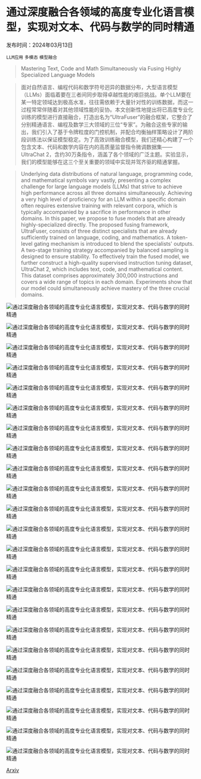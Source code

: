 # 通过深度融合各领域的高度专业化语言模型，实现对文本、代码与数学的同时精通

发布时间：2024年03月13日

`LLM应用` `多模态` `模型融合`

> Mastering Text, Code and Math Simultaneously via Fusing Highly Specialized Language Models

> 面对自然语言、编程代码和数学符号迥异的数据分布，大型语言模型（LLMs）面临着要在三者间同步取得卓越性能的艰巨挑战。单个LLM要在某一特定领域达到极高水准，往往需依赖于大量针对性的训练数据，而这一过程常常伴随着对其他领域性能的妥协。本文创新性地提出将已高度专业化训练的模型进行直接融合，打造出名为“UltraFuser”的融合框架，它整合了分别精通语言、编程及数学三大领域的三位“专家”。为融合这些专家的输出，我们引入了基于令牌粒度的门控机制，并配合均衡抽样策略设计了两阶段训练法以保证模型稳定。为了高效训练融合模型，我们还精心构建了一个包含文本、代码和数学内容在内的高质量监督指令微调数据集——UltraChat 2，含约30万条指令，涵盖了各个领域的广泛主题。实验显示，我们的模型能够在这三个至关重要的领域中实现并驾齐驱的精通掌握。

> Underlying data distributions of natural language, programming code, and mathematical symbols vary vastly, presenting a complex challenge for large language models (LLMs) that strive to achieve high performance across all three domains simultaneously. Achieving a very high level of proficiency for an LLM within a specific domain often requires extensive training with relevant corpora, which is typically accompanied by a sacrifice in performance in other domains. In this paper, we propose to fuse models that are already highly-specialized directly. The proposed fusing framework, UltraFuser, consists of three distinct specialists that are already sufficiently trained on language, coding, and mathematics. A token-level gating mechanism is introduced to blend the specialists' outputs. A two-stage training strategy accompanied by balanced sampling is designed to ensure stability. To effectively train the fused model, we further construct a high-quality supervised instruction tuning dataset, UltraChat 2, which includes text, code, and mathematical content. This dataset comprises approximately 300,000 instructions and covers a wide range of topics in each domain. Experiments show that our model could simultaneously achieve mastery of the three crucial domains.

![通过深度融合各领域的高度专业化语言模型，实现对文本、代码与数学的同时精通](../../../paper_images/2403.08281/x1.png)

![通过深度融合各领域的高度专业化语言模型，实现对文本、代码与数学的同时精通](../../../paper_images/2403.08281/x2.png)

![通过深度融合各领域的高度专业化语言模型，实现对文本、代码与数学的同时精通](../../../paper_images/2403.08281/x3.png)

![通过深度融合各领域的高度专业化语言模型，实现对文本、代码与数学的同时精通](../../../paper_images/2403.08281/x4.png)

![通过深度融合各领域的高度专业化语言模型，实现对文本、代码与数学的同时精通](../../../paper_images/2403.08281/x5.png)

![通过深度融合各领域的高度专业化语言模型，实现对文本、代码与数学的同时精通](../../../paper_images/2403.08281/ultra_vis.png)

![通过深度融合各领域的高度专业化语言模型，实现对文本、代码与数学的同时精通](../../../paper_images/2403.08281/x9.png)

![通过深度融合各领域的高度专业化语言模型，实现对文本、代码与数学的同时精通](../../../paper_images/2403.08281/x10.png)

![通过深度融合各领域的高度专业化语言模型，实现对文本、代码与数学的同时精通](../../../paper_images/2403.08281/x11.png)

![通过深度融合各领域的高度专业化语言模型，实现对文本、代码与数学的同时精通](../../../paper_images/2403.08281/x12.png)

![通过深度融合各领域的高度专业化语言模型，实现对文本、代码与数学的同时精通](../../../paper_images/2403.08281/x13.png)

![通过深度融合各领域的高度专业化语言模型，实现对文本、代码与数学的同时精通](../../../paper_images/2403.08281/x14.png)

![通过深度融合各领域的高度专业化语言模型，实现对文本、代码与数学的同时精通](../../../paper_images/2403.08281/x15.png)

![通过深度融合各领域的高度专业化语言模型，实现对文本、代码与数学的同时精通](../../../paper_images/2403.08281/x16.png)

![通过深度融合各领域的高度专业化语言模型，实现对文本、代码与数学的同时精通](../../../paper_images/2403.08281/x17.png)

![通过深度融合各领域的高度专业化语言模型，实现对文本、代码与数学的同时精通](../../../paper_images/2403.08281/x18.png)

![通过深度融合各领域的高度专业化语言模型，实现对文本、代码与数学的同时精通](../../../paper_images/2403.08281/x19.png)

![通过深度融合各领域的高度专业化语言模型，实现对文本、代码与数学的同时精通](../../../paper_images/2403.08281/x20.png)

![通过深度融合各领域的高度专业化语言模型，实现对文本、代码与数学的同时精通](../../../paper_images/2403.08281/x21.png)

![通过深度融合各领域的高度专业化语言模型，实现对文本、代码与数学的同时精通](../../../paper_images/2403.08281/x22.png)

![通过深度融合各领域的高度专业化语言模型，实现对文本、代码与数学的同时精通](../../../paper_images/2403.08281/x23.png)

![通过深度融合各领域的高度专业化语言模型，实现对文本、代码与数学的同时精通](../../../paper_images/2403.08281/x24.png)

![通过深度融合各领域的高度专业化语言模型，实现对文本、代码与数学的同时精通](../../../paper_images/2403.08281/x25.png)

[Arxiv](https://arxiv.org/abs/2403.08281)